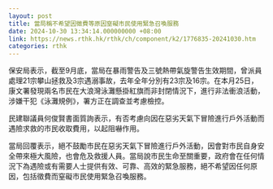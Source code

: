 ```yaml
---
layout: post
title: 當局稱不希望因徵費等原因窒礙市民使用緊急召喚服務
date: 2024-10-30 13:34:14.000000000 +08:00
link: https://news.rthk.hk/rthk/ch/component/k2/1776835-20241030.htm
categories: rthk
---
```


保安局表示，截至9月底，當局在暴雨警告及三號熱帶氣旋警告生效期間，曾派員處理21宗攀山拯救及3宗遇溺事故，去年全年分別有23宗及16宗。在本月25日，康文署發現兩名市民在大浪灣泳灘懸掛紅旗而非封閉情況下，進行非法衝浪活動，涉嫌干犯《泳灘規例》，署方正在調查並考慮檢控。

民建聯議員何俊賢書面質詢表示，有否考慮向因在惡劣天氣下冒險進行戶外活動而遇險求救的市民收取費用，以起阻嚇作用。

當局回覆表示，絕不鼓勵市民在惡劣天氣下冒險進行戶外活動，因會對市民自身安全帶來極大風險，也會危及救援人員。當局說市民生命至關重要，政府會在任何情況下為遇險或有需要人士提供有效、可靠、高效的緊急服務，絕不希望因任何原因，包括徵費而窒礙市民使用緊急召喚服務。

